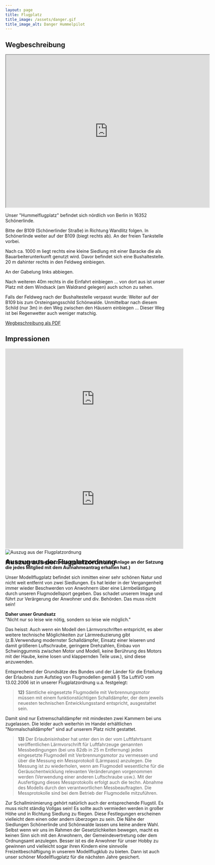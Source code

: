 ```yaml
---
layout: page
title: Flugplatz
title_image: /assets/danger.gif
title_image_alt: Danger Hummelpilot
---
```


## Wegbeschreibung

<iframe src="https://www.google.com/maps/d/embed?mid=1iKd3rFI7QBPZqYyjEgAF1vErdtI" width="640" height="480"></iframe>

Unser "Hummelflugplatz" befindet sich nördlich von Berlin in 16352 Schönerlinde.

Bitte der B109 (Schönerlinder Straße) in Richtung Wandlitz folgen. In Schönerlinde weiter auf der B109 (biegt rechts ab). An der freien Tankstelle vorbei.

Nach ca. 1000 m liegt rechts eine kleine Siedlung mit einer Baracke die als Bauarbeiterunterkunft genutzt wird. Davor befindet sich eine Bushaltestelle. 20 m dahinter rechts in den Feldweg einbiegen.

An der Gabelung links abbiegen.

Nach weiteren 40m  rechts in die Einfahrt einbiegen ...  von dort aus ist unser Platz mit dem Windsack (am Waldrand gelegen) auch schon zu sehen.

Falls der Feldweg nach der Bushaltestelle verpasst wurde: Weiter auf der B109 bis zum Orsteingangsschild Schönwalde. Unmittelbar nach diesem Schild (nur 3m) in den Weg zwischen den Häusern einbiegen ...  Dieser Weg ist bei Regenwetter auch weniger matschig.

[Wegbeschreibung als PDF](/assets/Wegbeschreibung_Hummelflugplatz.pdf)

## Impressionen

<iframe width="560" height="315" src="https://www.youtube-nocookie.com/embed/DrI8SeJC5Zo" frameborder="0" allow="accelerometer; autoplay; encrypted-media; gyroscope; picture-in-picture" allowfullscreen></iframe>

<iframe width="560" height="315" src="https://www.youtube-nocookie.com/embed/jFRU1s3RCNQ" frameborder="0" allow="accelerometer; autoplay; encrypted-media; gyroscope; picture-in-picture" allowfullscreen></iframe>

## Auszug aus der Flugplatzordnung

<div class="post-title-image" style="margin-top: -70px;">
  <img src="{{ '/assets/auszug.jpg' | relative_url }}" alt="Auszug aus der Flugplatzordnung">
</div>

**(Die komplette Flugplatzordnung befindet sich als Anlage an der Satzung die jedes Mitglied mit dem Aufnahmeantrag erhalten hat.)**

Unser Modellflugplatz befindet sich inmitten einer sehr schönen Natur und nicht weit entfernt von zwei Siedlungen.
Es hat leider in der Vergangenheit immer wieder Beschwerden von Anwohnern über eine Lärmbelästigung durch unseren Flugmodellsport gegeben. Das schadet unserem Image und führt zur Verärgerung der Anwohner und div. Behörden. Das muss nicht sein!

**Daher unser Grundsatz**<br>
"Nicht nur so leise wie nötig, sondern so leise wie möglich."

Das heisst: Auch wenn ein Modell den Lärmvorschriften entspricht, es aber weitere technische Möglichkeiten zur Lärmreduzierung gibt (z.B.Verwendung modernster Schalldämpfer, Einsatz einer leiseren und damit größeren Luftschraube, geringere Drehzahlen, Einbau von Schwinggummis zwischen Motor und Modell, keine Berührung des Motors mit der Haube, keine losen und klappernden Teile usw.), sind diese anzuwenden.

Entsprechend der Grundsätze des Bundes und der Länder für die Erteilung der Erlaubnis zum Aufstieg von Flugmodellen gemäß § 15a LuftVO vom 13.02.2006 ist in unserer Flugplatzordnung u.a. festgelegt:

> **12)** Sämtliche eingesetzte Flugmodelle mit Verbrennungsmotor müssen mit einem funktionstüchtigen Schalldämpfer, der dem jeweils neuesten technischen Entwicklungsstand entspricht, ausgestattet sein.

Damit sind nur Extremschalldämpfer mit mindesten zwei Kammern bei uns zugelassen. Die leider auch weiterhin im Handel erhältlichen "Normalschalldämpfer" sind auf unserem Platz nicht gestattet.

> **13)** Der Erlaubnisinhaber hat unter den in der vom Luftfahrtsamt veröffentlichen Lärmvorschrift für Luftfahrzeuge genannten Messbedingungen (bei uns 82db in 25 m Entfernung) jedes eingesetzte Flugmodell mit Verbrennungsmotor zu vermessen und über die Messung ein Messprotokoll (Lärmpass) anzulegen. Die Messung ist zu wiederholen, wenn am Flugmodell wesentliche für die Geräuschentwicklung relevanten Veränderungen vorgenommen werden (Verwendung einer anderen Luftschraube usw.). Mit der Ausfertigung dieses Messprotokolls erfolgt auch die techn. Abnahme des Modells durch den verantwortlichen Messbeauftragten. Die Messprotokolle sind bei dem Betrieb der Flugmodelle mitzuführen.

Zur Schallminimierung gehört natürlich auch der entsprechende Flugstil. Es muss nicht ständig Vollgas sein!
Es sollte auch vermieden werden in großer Höhe und in Richtung Siedlung zu fliegen.
Diese Festlegungen erscheinen vielleicht dem einen oder andern überzogen zu sein.
Die Nähe der Siedlungen Schönerlinde und Schönwalde lassen uns keine andere Wahl. Selbst wenn wir uns im Rahmen der Gesetzlichkeiten bewegen, macht es keinen Sinn sich mit den Anwohnern, der Gemeindevertretung oder dem Ordnungsamt anzulegen. Besser ist es die Anwohner für unser Hobby zu gewinnen und vielleicht sogar ihren Kindern eine sinnvolle Freizeitbeschäftigung in unserem Modellflugklub zu bieten. Dann ist auch unser schöner Modellflugplatz für die nächsten Jahre gesichert.
